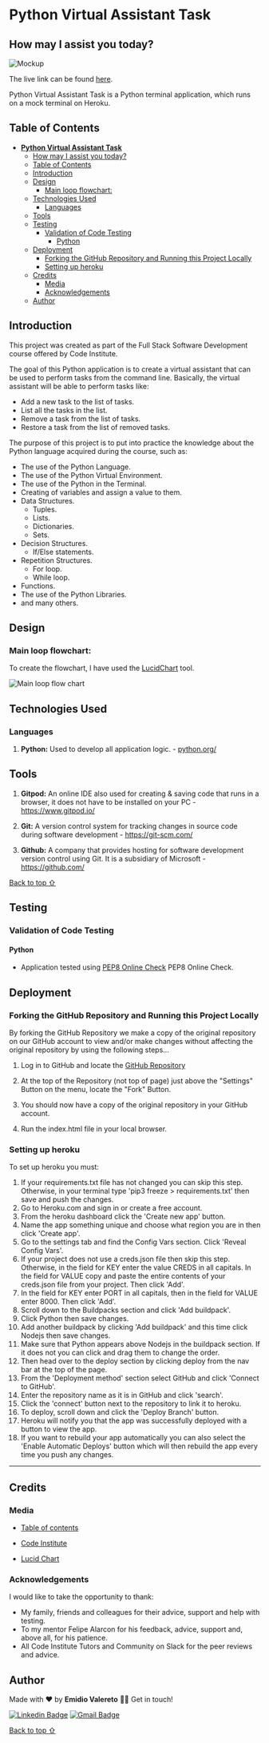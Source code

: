 # **Python Virtual Assistant Task**

## How may I assist you today?

![Mockup](./documents/readme-images/mockup.png)

The live link can be found <a href="https://virtual-assistant-task-py.herokuapp.com/" target="_blank" rel="noopener">here</a>.

Python Virtual Assistant Task is a Python terminal application, which runs on a mock terminal on Heroku.

## Table of Contents

- [**Python Virtual Assistant Task**](#python-virtual-assistant-task)
  - [How may I assist you today?](#how-may-i-assist-you-today)
  - [Table of Contents](#table-of-contents)
  - [Introduction](#introduction)
  - [Design](#design)
    - [Main loop flowchart:](#main-loop-flowchart)
  - [Technologies Used](#technologies-used)
    - [Languages](#languages)
  - [Tools](#tools)
  - [Testing](#testing)
    - [Validation of Code Testing](#validation-of-code-testing)
      - [Python](#python)
  - [Deployment](#deployment)
    - [Forking the GitHub Repository and Running this Project Locally](#forking-the-github-repository-and-running-this-project-locally)
    - [Setting up heroku](#setting-up-heroku)
  - [Credits](#credits)
    - [Media](#media)
    - [Acknowledgements](#acknowledgements)
  - [Author](#author)

## Introduction

This project was created as part of the Full Stack Software Development course offered by Code Institute.

The goal of this Python application is to create a virtual assistant that can be used to perform tasks from the command line. Basically, the virtual assistant will be able to perform tasks like:

 - Add a new task to the list of tasks.
 - List all the tasks in the list.
 - Remove a task from the list of tasks.
 - Restore a task from the list of removed tasks.

The purpose of this project is to put into practice the knowledge about the Python language acquired during the course, such as:

 - The use of the Python Language.
 - The use of the Python Virtual Environment.
 - The use of the Python in the Terminal.
 - Creating of variables and assign a value to them.
 - Data Structures.
   - Tuples.
   - Lists.
   - Dictionaries.
   - Sets.
 - Decision Structures.
   - If/Else statements.
 - Repetition Structures.
   - For loop.
   - While loop.
 - Functions.
 - The use of the Python Libraries.
 - and many others.


## Design

### Main loop flowchart:

To create the flowchart, I have used the [LucidChart](https://www.lucidchart.com/) tool.

![Main loop flow chart](./documents/readme-images/main_loop_chart.png)

## Technologies Used

### Languages

1. **Python:** Used to develop all application logic. - [python.org/](https://www.python.org/)

## Tools

1. **Gitpod:** An online IDE also used for creating & saving code that runs in a browser, it does not have to be installed on your PC - 
https://www.gitpod.io/

2. **Git:** A version control system for tracking changes in source code during software development - https://git-scm.com/

3. **Github:** A company that provides hosting for software development version control using Git. It is a subsidiary of Microsoft - https://github.com/

[Back to top ⇧](#table-of-contents)

## Testing

### Validation of Code Testing

#### Python

 - Application tested using [PEP8 Online Check](http://pep8online.com/) PEP8 Online Check.

## Deployment

### Forking the GitHub Repository and Running this Project Locally

By forking the GitHub Repository we make a copy of the original repository on our GitHub account to view and/or make changes without affecting the original 
repository by using the following steps...

  1. Log in to GitHub and locate the [GitHub Repository](https://github.com/)

  2. At the top of the Repository (not top of page) just above the "Settings" Button on the menu, locate the "Fork" Button.

  3. You should now have a copy of the original repository in your GitHub account.

  4. Run the index.html file in your local browser.


### Setting up heroku

To set up heroku you must:

  1. If your requirements.txt file has not changed you can skip this step. Otherwise, in your terminal type 'pip3 freeze > requirements.txt' then save and push the changes.
  2. Go to Heroku.com and sign in or create a free account.
  3. From the heroku dashboard click the 'Create new app' button.
  4. Name the app something unique and choose what region you are in then click 'Create app'.
  5. Go to the settings tab and find the Config Vars section. Click 'Reveal Config Vars'.
  6. If your project does not use a creds.json file then skip this step. Otherwise, in the field for KEY enter the value CREDS in all capitals. In the field for VALUE copy and paste the entire contents of your creds.json file from your project. Then click 'Add'.
  7. In the field for KEY enter PORT in all capitals, then in the field for VALUE enter 8000. Then click 'Add'.
  8. Scroll down to the Buildpacks section and click 'Add buildpack'.
  9. Click Python then save changes.
  10. Add another buildpack by clicking 'Add buildpack' and this time click Nodejs then save changes.
  11. Make sure that Python appears above Nodejs in the buildpack section. If it does not you can click and drag them to change the order.
  12. Then head over to the deploy section by clicking deploy from the nav bar at the top of the page.
  13. From the 'Deployment method' section select GitHub and click 'Connect to GitHub'.
  14. Enter the repository name as it is in GitHub and click 'search'.
  15. Click the 'connect' button next to the repository to link it to heroku.
  16. To deploy, scroll down and click the 'Deploy Branch' button.
  17. Heroku will notify you that the app was successfully deployed with a button to view the app.
  18. If you want to rebuild your app automatically you can also select the 'Enable Automatic Deploys' button which will then rebuild the app every time you push any changes.

-----

## Credits

### Media

- [Table of contents](https://ecotrust-canada.github.io/markdown-toc/)

- [Code Institute](https://codeinstitute.net/)

- [Lucid Chart](https://lucidchart.com/)

### Acknowledgements

I would like to take the opportunity to thank:

 - My family, friends and colleagues for their advice, support and help with testing.
 - To my mentor Felipe Alarcon for his feedback, advice, support and, above all, for his patience.
 - All Code Institute Tutors and Community on Slack for the peer reviews and advice.

## Author

Made with ❤️ by <b>Emidio Valereto</b> 👋🏽 Get in touch!

[![Linkedin Badge](https://img.shields.io/badge/-Emidio-blue?style=flat-square&logo=Linkedin&logoColor=white&link=https://www.linkedin.com/in/emidiovalereto/)](https://www.linkedin.com/in/emidiovalereto/) [![Gmail Badge](https://img.shields.io/badge/-emidio.valereto@gmail.com-c14438?style=flat-square&logo=Gmail&logoColor=white&link=mailto:emidio.valereto@gmail.com)](mailto:emidio.valereto@gmail.com)

[Back to top ⇧](#table-of-contents)